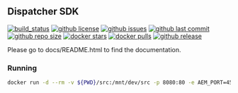 ## Dispatcher SDK

[![build_status](https://github.com/aem-design/docker-dispatcher-sdk/workflows/build/badge.svg)](https://github.com/aem-design/docker-dispatcher-sdk/actions?query=workflow%3Abuild)
[![github license](https://img.shields.io/github/license/aem-design/dispatcher-sdk)](https://github.com/aem-design/dispatcher-sdk)
[![github issues](https://img.shields.io/github/issues/aem-design/dispatcher-sdk)](https://github.com/aem-design/dispatcher-sdk)
[![github last commit](https://img.shields.io/github/last-commit/aem-design/dispatcher-sdk)](https://github.com/aem-design/dispatcher-sdk)
[![github repo size](https://img.shields.io/github/repo-size/aem-design/dispatcher-sdk)](https://github.com/aem-design/dispatcher-sdk)
[![docker stars](https://img.shields.io/docker/stars/aemdesign/dispatcher-sdk)](https://hub.docker.com/r/aemdesign/dispatcher-sdk)
[![docker pulls](https://img.shields.io/docker/pulls/aemdesign/dispatcher-sdk)](https://hub.docker.com/r/aemdesign/dispatcher-sdk)
[![github release](https://img.shields.io/github/release/aem-design/dispatcher-sdk)](https://github.com/aem-design/dispatcher-sdk)

Please go to docs/README.html to find the documentation.

### Running

```bash
docker run -d --rm -v ${PWD}/src:/mnt/dev/src -p 8080:80 -e AEM_PORT=4503 -e AEM_HOST=host.docker.internal aemdesign/dispatcher-sdk:2.0.169
``` 
